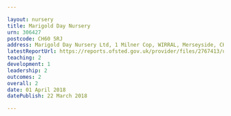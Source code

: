 ```yaml
---

layout: nursery
title: Marigold Day Nursery
urn: 306427
postcode: CH60 5RJ
address: Marigold Day Nursery Ltd, 1 Milner Cop, WIRRAL, Merseyside, CH60 5RJ
latestReportUrl: https://reports.ofsted.gov.uk/provider/files/2767413/urn/306427.pdf
teaching: 2
development: 1
leadership: 2
outcomes: 2
overall: 2
date: 01 April 2018 
datePublish: 22 March 2018

---
```

